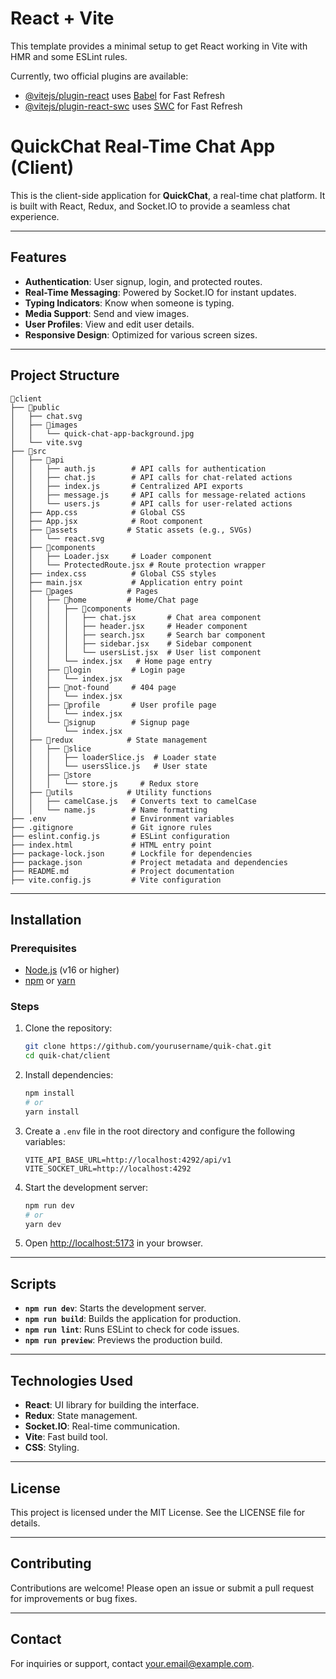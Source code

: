 # React + Vite

This template provides a minimal setup to get React working in Vite with HMR and some ESLint rules.

Currently, two official plugins are available:

- [@vitejs/plugin-react](https://github.com/vitejs/vite-plugin-react/blob/main/packages/plugin-react/README.md) uses [Babel](https://babeljs.io/) for Fast Refresh
- [@vitejs/plugin-react-swc](https://github.com/vitejs/vite-plugin-react-swc) uses [SWC](https://swc.rs/) for Fast Refresh

# QuickChat Real-Time Chat App (Client)

This is the client-side application for **QuickChat**, a real-time chat platform. It is built with React, Redux, and Socket.IO to provide a seamless chat experience.

---

## Features

- **Authentication**: User signup, login, and protected routes.
- **Real-Time Messaging**: Powered by Socket.IO for instant updates.
- **Typing Indicators**: Know when someone is typing.
- **Media Support**: Send and view images.
- **User Profiles**: View and edit user details.
- **Responsive Design**: Optimized for various screen sizes.

---

## Project Structure

```
📁client
├── 📁public
│   ├── chat.svg
│   ├── 📁images
│   │   └── quick-chat-app-background.jpg
│   └── vite.svg
├── 📁src
│   ├── 📁api
│   │   ├── auth.js        # API calls for authentication
│   │   ├── chat.js        # API calls for chat-related actions
│   │   ├── index.js       # Centralized API exports
│   │   ├── message.js     # API calls for message-related actions
│   │   └── users.js       # API calls for user-related actions
│   ├── App.css            # Global CSS
│   ├── App.jsx            # Root component
│   ├── 📁assets           # Static assets (e.g., SVGs)
│   │   └── react.svg
│   ├── 📁components
│   │   ├── Loader.jsx     # Loader component
│   │   └── ProtectedRoute.jsx # Route protection wrapper
│   ├── index.css          # Global CSS styles
│   ├── main.jsx           # Application entry point
│   ├── 📁pages            # Pages
│   │   ├── 📁home         # Home/Chat page
│   │   │   ├── 📁components
│   │   │   │   ├── chat.jsx       # Chat area component
│   │   │   │   ├── header.jsx     # Header component
│   │   │   │   ├── search.jsx     # Search bar component
│   │   │   │   ├── sidebar.jsx    # Sidebar component
│   │   │   │   └── usersList.jsx  # User list component
│   │   │   └── index.jsx   # Home page entry
│   │   ├── 📁login         # Login page
│   │   │   └── index.jsx
│   │   ├── 📁not-found     # 404 page
│   │   │   └── index.jsx
│   │   ├── 📁profile       # User profile page
│   │   │   └── index.jsx
│   │   └── 📁signup        # Signup page
│   │       └── index.jsx
│   ├── 📁redux            # State management
│   │   ├── 📁slice
│   │   │   ├── loaderSlice.js  # Loader state
│   │   │   └── usersSlice.js   # User state
│   │   ├── 📁store
│   │   │   └── store.js     # Redux store
│   ├── 📁utils            # Utility functions
│   │   ├── camelCase.js   # Converts text to camelCase
│   │   └── name.js        # Name formatting
├── .env                   # Environment variables
├── .gitignore             # Git ignore rules
├── eslint.config.js       # ESLint configuration
├── index.html             # HTML entry point
├── package-lock.json      # Lockfile for dependencies
├── package.json           # Project metadata and dependencies
├── README.md              # Project documentation
├── vite.config.js         # Vite configuration
```

---

## Installation

### Prerequisites

- [Node.js](https://nodejs.org/) (v16 or higher)
- [npm](https://www.npmjs.com/) or [yarn](https://yarnpkg.com/)

### Steps

1. Clone the repository:

   ```bash
   git clone https://github.com/yourusername/quik-chat.git
   cd quik-chat/client
   ```

2. Install dependencies:

   ```bash
   npm install
   # or
   yarn install
   ```

3. Create a `.env` file in the root directory and configure the following variables:

   ```env
   VITE_API_BASE_URL=http://localhost:4292/api/v1
   VITE_SOCKET_URL=http://localhost:4292
   ```

4. Start the development server:

   ```bash
   npm run dev
   # or
   yarn dev
   ```

5. Open [http://localhost:5173](http://localhost:5173) in your browser.

---

## Scripts

- **`npm run dev`**: Starts the development server.
- **`npm run build`**: Builds the application for production.
- **`npm run lint`**: Runs ESLint to check for code issues.
- **`npm run preview`**: Previews the production build.

---

## Technologies Used

- **React**: UI library for building the interface.
- **Redux**: State management.
- **Socket.IO**: Real-time communication.
- **Vite**: Fast build tool.
- **CSS**: Styling.

---

## License

This project is licensed under the MIT License. See the LICENSE file for details.

---

## Contributing

Contributions are welcome! Please open an issue or submit a pull request for improvements or bug fixes.

---

## Contact

For inquiries or support, contact [your.email@example.com](mailto:your.email@example.com).

